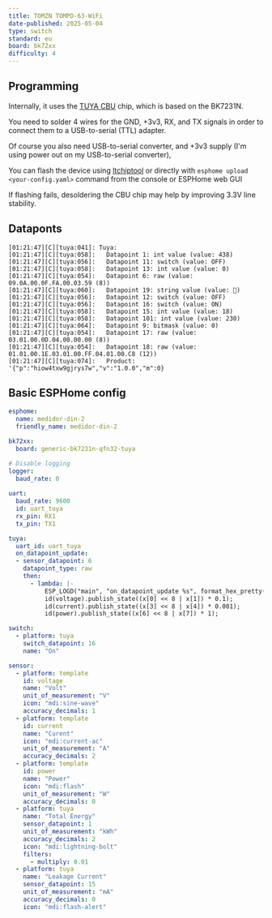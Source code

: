 ```yaml
---
title: TOMZN TOMPD-63-WiFi
date-published: 2025-05-04
type: switch
standard: eu
board: bk72xx
difficulty: 4
---
```


## Programming

Internally, it uses the [TUYA CBU](https://developer.tuya.com/en/docs/iot/cbu-module-datasheet?id=Ka07pykl5dk4u) chip, which is based on the BK7231N.

You need to solder 4 wires for the GND, +3v3, RX, and TX signals in order to connect them to a USB-to-serial (TTL) adapter.

Of course you also need USB-to-serial converter, and +3v3 supply (I'm using power out on my USB-to-serial converter),

You can flash the device using [ltchiptool](https://docs.libretiny.eu/docs/flashing/tools/ltchiptool/) or directly with `esphome upload <your-config.yaml>` 
command from the console or ESPHome web GUI

If flashing fails, desoldering the CBU chip may help by improving 3.3V line stability.

## Dataponts

```
[01:21:47][C][tuya:041]: Tuya:
[01:21:47][C][tuya:058]:   Datapoint 1: int value (value: 438)
[01:21:47][C][tuya:056]:   Datapoint 11: switch (value: OFF)
[01:21:47][C][tuya:058]:   Datapoint 13: int value (value: 0)
[01:21:47][C][tuya:054]:   Datapoint 6: raw (value: 09.0A.00.0F.FA.00.03.59 (8))
[01:21:47][C][tuya:060]:   Datapoint 19: string value (value: )
[01:21:47][C][tuya:056]:   Datapoint 12: switch (value: OFF)
[01:21:47][C][tuya:056]:   Datapoint 16: switch (value: ON)
[01:21:47][C][tuya:058]:   Datapoint 15: int value (value: 18)
[01:21:47][C][tuya:058]:   Datapoint 101: int value (value: 230)
[01:21:47][C][tuya:064]:   Datapoint 9: bitmask (value: 0)
[01:21:47][C][tuya:054]:   Datapoint 17: raw (value: 03.01.00.0D.04.00.00.00 (8))
[01:21:47][C][tuya:054]:   Datapoint 18: raw (value: 01.01.00.1E.03.01.00.FF.04.01.00.C8 (12))
[01:21:47][C][tuya:074]:   Product: '{"p":"hiow4txw9gjrys7w","v":"1.0.0","m":0}
```

## Basic ESPHome config

```yaml
esphome:
  name: medidor-din-2
  friendly_name: medidor-din-2

bk72xx:
  board: generic-bk7231n-qfn32-tuya

# Disable logging
logger:
  baud_rate: 0
  
uart:
  baud_rate: 9600
  id: uart_tuya
  rx_pin: RX1
  tx_pin: TX1

tuya:
  uart_id: uart_tuya
  on_datapoint_update:
  - sensor_datapoint: 6
    datapoint_type: raw
    then:
      - lambda: |-
          ESP_LOGD("main", "on_datapoint_update %s", format_hex_pretty(x).c_str());
          id(voltage).publish_state((x[0] << 8 | x[1]) * 0.1);
          id(current).publish_state((x[3] << 8 | x[4]) * 0.001);
          id(power).publish_state((x[6] << 8 | x[7]) * 1);

switch:
  - platform: tuya
    switch_datapoint: 16
    name: "On"

sensor:
  - platform: template
    id: voltage
    name: "Volt"
    unit_of_measurement: "V"
    icon: "mdi:sine-wave"
    accuracy_decimals: 1
  - platform: template
    id: current
    name: "Curent"
    icon: "mdi:current-ac"
    unit_of_measurement: "A"
    accuracy_decimals: 2
  - platform: template
    id: power
    name: "Power"
    icon: "mdi:flash"
    unit_of_measurement: "W"
    accuracy_decimals: 0
  - platform: tuya
    name: "Total Energy"
    sensor_datapoint: 1
    unit_of_measurement: "kWh"
    accuracy_decimals: 2
    icon: "mdi:lightning-bolt"
    filters:
      - multiply: 0.01  
  - platform: tuya
    name: "Leakage Current"
    sensor_datapoint: 15
    unit_of_measurement: "mA"
    accuracy_decimals: 0
    icon: "mdi:flash-alert"

```
